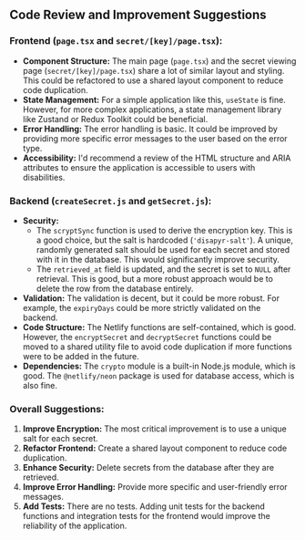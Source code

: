 
## Code Review and Improvement Suggestions

### Frontend (`page.tsx` and `secret/[key]/page.tsx`):

*   **Component Structure:** The main page (`page.tsx`) and the secret viewing page (`secret/[key]/page.tsx`) share a lot of similar layout and styling. This could be refactored to use a shared layout component to reduce code duplication.
*   **State Management:** For a simple application like this, `useState` is fine. However, for more complex applications, a state management library like Zustand or Redux Toolkit could be beneficial.
*   **Error Handling:** The error handling is basic. It could be improved by providing more specific error messages to the user based on the error type.
*   **Accessibility:** I'd recommend a review of the HTML structure and ARIA attributes to ensure the application is accessible to users with disabilities.

### Backend (`createSecret.js` and `getSecret.js`):

*   **Security:**
    *   The `scryptSync` function is used to derive the encryption key. This is a good choice, but the salt is hardcoded (`'disapyr-salt'`). A unique, randomly generated salt should be used for each secret and stored with it in the database. This would significantly improve security.
    *   The `retrieved_at` field is updated, and the secret is set to `NULL` after retrieval. This is good, but a more robust approach would be to delete the row from the database entirely.
*   **Validation:** The validation is decent, but it could be more robust. For example, the `expiryDays` could be more strictly validated on the backend.
*   **Code Structure:** The Netlify functions are self-contained, which is good. However, the `encryptSecret` and `decryptSecret` functions could be moved to a shared utility file to avoid code duplication if more functions were to be added in the future.
*   **Dependencies:** The `crypto` module is a built-in Node.js module, which is good. The `@netlify/neon` package is used for database access, which is also fine.

### Overall Suggestions:

1.  **Improve Encryption:** The most critical improvement is to use a unique salt for each secret.
2.  **Refactor Frontend:** Create a shared layout component to reduce code duplication.
3.  **Enhance Security:** Delete secrets from the database after they are retrieved.
4.  **Improve Error Handling:** Provide more specific and user-friendly error messages.
5.  **Add Tests:** There are no tests. Adding unit tests for the backend functions and integration tests for the frontend would improve the reliability of the application.
